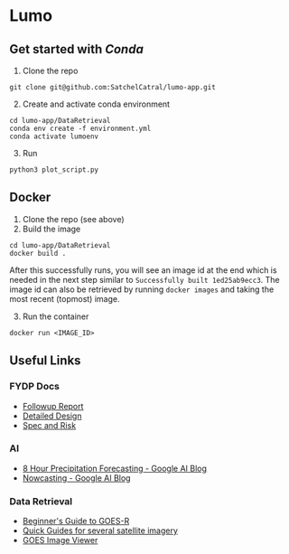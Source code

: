 # Lumo
## Get started with _Conda_
1. Clone the repo
```
git clone git@github.com:SatchelCatral/lumo-app.git
```
2. Create and activate conda environment
```
cd lumo-app/DataRetrieval 
conda env create -f environment.yml
conda activate lumoenv
```
3. Run
```
python3 plot_script.py
```

## Docker
1. Clone the repo (see above)
2. Build the image
```
cd lumo-app/DataRetrieval
docker build .
```
After this successfully runs, you will see an image id at the end which is needed in the next step similar to
`Successfully built 1ed25ab9ecc3`. The image id can also be retrieved by running `docker images` and taking the most recent (topmost) image.

3. Run the container
```
docker run <IMAGE_ID>
```
## Useful Links
### FYDP Docs
 - [Followup Report](https://docs.google.com/document/d/1R7Cd-WXzcppu_Zht3ZMJtZUq7NWp_hnk7M23_x2j5kk/edit?usp=sharing)
 - [Detailed Design](https://docs.google.com/document/d/1fU9J6w1DTJvVt3n7nt1pje2YJ96QfSGZ6xZ5i8hhNao/edit)
 - [Spec and Risk](https://docs.google.com/document/d/1LgArWqL3U9CCffrYf27bBmj4YSO8LvlMl5RUU7fElR0/edit?usp=sharing)

### AI
 - [8 Hour Precipitation Forecasting - Google AI Blog](https://ai.googleblog.com/2020/03/a-neural-weather-model-for-eight-hour.html)
 - [Nowcasting - Google AI Blog](https://ai.googleblog.com/2020/01/using-machine-learning-to-nowcast.html?m=1)
### Data Retrieval
 - [Beginner's Guide to GOES-R](https://noaa-goes16.s3.amazonaws.com/Beginners_Guide_to_GOES-R_Series_Data.pdf)
 -  [Quick Guides for several satellite imagery](https://rammb.cira.colostate.edu/training/visit/quick_guides/)
 - [GOES Image Viewer](https://www.star.nesdis.noaa.gov/GOES/sector.php?sat=G16&sector=can)
